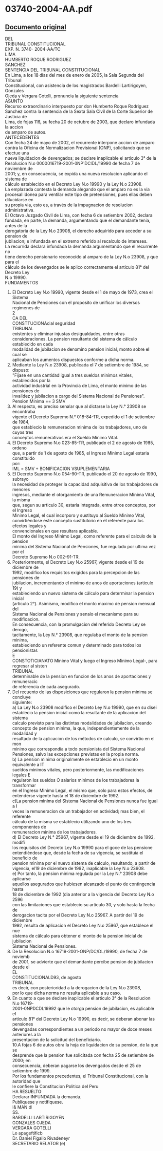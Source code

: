 
03740-2004-AA.pdf
=================
  
[Documento original](https://tc.gob.pe/jurisprudencia/2005/03740-2004-AA.pdf)  
---  
DEL  
TRIBUNAL CONSTITUCIONAL  
EXP. N. 3740- 2004-AA/TC  
LIMA  
HUMBERTO ROQUE RODRIGUEZ  
SANCHEZ  
SENTENCIA DEL TRIBUNAL CONSTITUCIONAL  
En Lima, a los 18 dias del mes de enero de 2005, la Sala Segunda del Tribunal  
Constitucional, con asistencia de los magistrados Bardelli Lartirigoyen, Gonzales  
Ojeda y Vergara Gotelli, pronuncia la siguiente sentencia  
ASUNTO  
Recurso extraordinario interpuesto por don Humberto Roque Rodriguez  
Sanchez contra la sentencia de la Sexta Sala Civil de la Corte Superior de Justicia de  
Lima, de fojas 116, su fecha 20 de octubre de 2003, que declaro infundada la accion  
de amparo de autos.  
ANTECEDENTES  
Con fecha 24 de mayo de 2002, el recurrente interpone accion de amparo  
contra la Oficina de Normalizacion Previsional (ONP), solicitando que se efectue una  
nueva liquidacion de devengados; se declare inaplicable el articulo 3° de la  
Resolucion N.o 0000016719-2001-0NP'DCIDL/19990 de fecha 7 de noviembre de  
2001; y, en consecuencia, se expida una nueva resolucion aplicando el sistema de  
câlculo establecido en el Decreto Ley N.o 19990 y la Ley N.o 23908.  
La emplazada contesta la demanda alegando que el amparo no es la via  
procesal idonea para ventilar este tipo de pretensiones, pues ellas deben dilucidarse en  
su propia via, esto es, a través de la impugnacion de resolucion administrativa.  
El Octavo Juzgado Civil de Lima, con fecha 6 de setiembre 2002, declara  
fundada, en parte, la demanda, argumentando que el demandante tenia, antes de la  
derogatoria de la Ley N.o 23908, el derecho adquirido para acceder a su pension de  
jubilacion; e infundada en el extremo referido al recalculo de intereses.  
La recurrida declara infundada la demanda argumentando que el recurrente no  
tiene derecho pensionario reconocido al amparo de la Ley N.o 23908, y que para el  
câlculo de los devengados se le aplico correctamente el articulo 81° del Decreto Ley  
N.o 19990.  
FUNDAMENTOS  
1. El Decreto Ley N.o 19990, vigente desde el 1 de mayo de 1973, crea el Sistema  
Nacional de Pensiones con el proposito de unificar los diversos regimenes de  
2  
CA DEL  
CONSTTUCIONAcial seguridad  
TRIBUNAL  
existentes y eliminar injustas desigualdades, entre otras  
consideraciones. La pension resultante del sistema de câlculo establecido en cada  
modalidad de jubilacion se denomino pension inicial, monto sobre el cual se  
aplicaban los aumentos dispuestos conforme a dicha norma.  
2. Mediante la Ley N.o 23908, publicada el 7 de setiembre de 1984, se dispuso:  
"Fijase en una cantidad igual a tres sueldos minimos vitales, establecidos por la  
actividad industrial en la Provincia de Lima, el monto minimo de las pensiones de  
invalidez y jubilacion a cargo del Sistema Nacional de Pensiones".  
Pension Minima == 3 SMV  
3. Al respecto, es preciso senalar que al dictarse la Ley N.° 23908 se encontraba  
vigente el Decreto Supremo N.° 018-84-TR, expedido el 1 de setiembre de 1984,  
que establecio la remuneracion minima de los trabajadores, uno de cuyos tres  
conceptos remunerativos era el Sueldo Minimo Vital.  
4. El Decreto Supremo N.o 023-85-TR, publicado el 2 de agosto de 1985, ordeno  
que, a partir de 1 de agosto de 1985, el Ingreso Minimo Legal estaria constituido  
por:  
IML = SMV + BONIFICACION VSUPLEMENTARIA  
5. El Decreto Supremo N.o 054-90-TR, publicado el 20 de agosto de 1990, subrayo  
la necesidad de proteger la capacidad adquisitiva de los trabajadores de menores  
ingresos, mediante el otorgamiento de una Remuneracion Minima Vital, la misma  
que, segun su articulo 30, estaria integrada, entre otros conceptos, por el Ingreso  
Minimo Legal, el cual incorporo y sustituyo al Sueldo Minimo Vital,  
convirtiéndose este concepto sustitutorio en el referente para los efectos legales y  
convencionales en que resultara aplicable.  
El monto del Ingreso Minimo Legal, como referente para el calculo de la pension  
minima del Sistema Nacional de Pensiones, fue regulado por ultima vez por el  
Decreto Supremo N.o 002-91-TR.  
6. Posteriormente, el Decreto Ley N.o 25967, vigente desde el 19 de diciembre de  
1992, modifico los requisitos exigidos para la percepcion de las pensiones de  
jubilacion, incrementando el minimo de anos de aportaciones (articulo 19) y  
estableciendo un nuevo sistema de câlculo para determinar la pension inicial  
(articulo 2°). Asimismo, modifico el monto maximo de pension mensual del  
Sistema Nacional de Pensiones y senalo el mecanismo para su modificacion.  
En consecuencia, con la promulgacion del referido Decreto Ley se derogo,  
tacitamente, la Ley N.° 23908, que regulaba el monto de la pension minima,  
estableciendo un referente comun y determinado para todos los pensionistas  
E  
CONSTOTICIANATO Minimo Vital y luego el Ingreso Minimo Legal-, para regresar al sisten  
TRIBUNAL  
determinable de la pension en funcion de los anos de aportaciones y remuneracic  
de referencia de cada asegurado.  
7. Del recuento de las disposiciones que regularon la pension minima se concluye  
siguiente:  
a) La Ley N.o 23908 modifico el Decreto Ley N.o 19990, que en su disei  
establecio la pension inicial como la resultante de la aplicacion del sistema  
calculo previsto para las distintas modalidades de jubilacion, creando  
concepto de pension minima, la que, independientemente de la modalidad y  
resultado de la aplicacion de los métodos de calculo, se convirtio en el mon  
minimo que correspondia a todo pensionista del Sistema Nacional  
Pensiones, salvo las excepciones previstas en la propia norma.  
b) La pension minima originalmente se establecio en un monto equivalente a IT  
sueldos minimos vitales, pero posteriormente, las modificaciones legales E  
regularon los sueldos O salarios minimos de los trabajadores la transformar  
en el Ingreso Minimo Legal, el mismo que, solo para estos efectos, de  
entenderse vigente hasta el 18 de diciembre de 1992.  
c)La pension minima del Sistema Nacional de Pensiones nunca fue igual a I  
veces la remuneracion de un trabajador en actividad; mas bien, el referente  
câlculo de la misma se establecio utilizando uno de los tres componentes de  
remuneracion minima de los trabajadores.  
d) El Decreto Ley N.° 25967, vigente desde el 19 de diciembre de 1992, modifi  
los requisitos del Decreto Ley N.o 19990 para el goce de las pensione  
entendiéndose que, desde la fecha de su vigencia, se sustituia el beneficio de  
pension minima por el nuevo sistema de calculo, resultando, a partir de  
vigencia, el19 de diciembre de 1992, inaplicable la Ley N.o 23908.  
e) Por tanto, la pension minima regulada por la Ley N.° 23908 debe aplicarse  
aquellos asegurados que hubiesen alcanzado el punto de contingencia hasta  
18 de diciembre de 1992 (dia anterior a la vigencia del Decreto Ley N.o 2596  
con las limitaciones que establecio su articulo 30, y solo hasta la fecha de  
derogacion tacita por el Decreto Ley N.o 25967. A partir del 19 de diciembre  
1992, resulta de aplicacion el Decreto Ley N.o 25967, que establece el nue  
sistema de câlculo para obtener el monto de la pension inicial de jubilacion  
Sistema Nacional de Pensiones.  
8. De la Resolucion N.o 16719-2001-ONP/DC/DL/19990, de fecha 7 de noviemb  
de 2001, se advierte que el demandante percibe pension de jubilacion desde el  
EL  
CONSTITUCIONALD93, de agosto  
TRIBUNAL  
es decir, con posterioridad a la derogacion de la Ley N.o 23908,  
por lo que dicha norma no resulta aplicable a su caso.  
9. En cuanto a que se declare inaplicable el articulo 3° de la Resolucion N.o 16719-  
2001-0NPDCDL19992 que le otorga pension de jubilacion, es aplicable el  
articulo 81° del Decreto Ley N.o 19990, es decir, se deberan abonar las pensiones  
devengadas correspondientes a un periodo no mayor de doce meses anteriores a la  
presentacion de la solicitud del beneficiario.  
10.A fojas 6 de autos obra la hoja de liquidacion de su pension, de la que se  
desprende que la pension fue solicitada con fecha 25 de setiembre de 2000; en  
consecuencia, deberan pagarse los devengados desde el 25 de setiembre de 1999.  
Por los fundamentos precedentes, el Tribunal Constitucional, con la autoridad que  
le confiere la Constitucion Politica del Peru  
HA RESUELTO  
Declarar INFUNDADA la demanda.  
Publiquese y notifiquese.  
I& MAN dl  
SS.  
BARDELLI LARTIRIGOYEN  
GONZALES OJEDA  
VERGARA GOTELLI  
Lo apageftificb  
Dr. Daniel Figallo Rivadeneyr  
SECRETARIO RELATOR (e)
